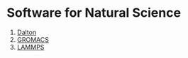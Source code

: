 # Software for Natural Science

1. [Dalton](../Apps/dalton.md)
1. [GROMACS](../Apps/gromacs.md)
1. [LAMMPS](../Apps/lammps.md)
